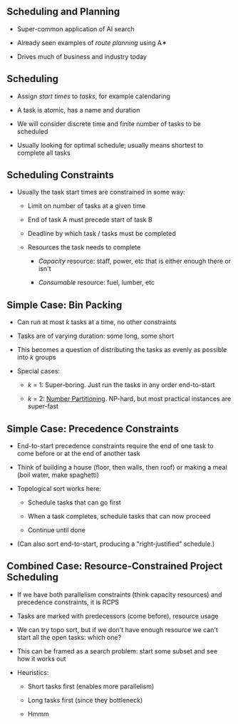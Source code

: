 ## Scheduling and Planning

* Super-common application of AI search

* Already seen examples of *route planning* using A✶

* Drives much of business and industry today

## Scheduling

* Assign *start times* to *tasks*, for example calendaring

* A task is atomic, has a name and duration

* We will consider discrete time and finite number of tasks
  to be scheduled

* Usually looking for optimal schedule; usually means
  shortest to complete all tasks

## Scheduling Constraints

* Usually the task start times are constrained in some way:

    * Limit on number of tasks at a given time

    * End of task A must precede start of task B

    * Deadline by which task / tasks must be completed

    * Resources the task needs to complete

        * *Capacity* resource: staff, power, etc that is
          either enough there or isn't

        * *Consumable* resource: fuel, lumber, etc

## Simple Case: Bin Packing

* Can run at most *k* tasks at a time, no other constraints

* Tasks are of varying duration: some long, some short

* This becomes a question of distributing the tasks as evenly
  as possible into *k* groups

* Special cases:

    * *k* = 1: Super-boring. Just run the tasks in any order
      end-to-start

    * *k* = 2:
      [Number Partitioning](https://en.wikipedia.org/wiki/Partition_problem).
      NP-hard, but most practical instances are super-fast

## Simple Case: Precedence Constraints

* End-to-start precedence constraints require the end of one task to come
  before or at the end of another task

* Think of building a house (floor, then walls, then roof)
  or making a meal (boil water, make spaghetti)

* Topological sort works here:

    * Schedule tasks that can go first

    * When a task completes, schedule tasks that can now proceed

    * Continue until done

* (Can also sort end-to-start, producing a "right-justified"
  schedule.)

## Combined Case: Resource-Constrained Project Scheduling

* If we have both parallelism constraints (think capacity
  resources) and precedence constraints, it is RCPS

* Tasks are marked with predecessors (come before), resource
  usage

* We can try topo sort, but if we don't have enough resource
  we can't start all the open tasks: which one?

* This can be framed as a search problem: start some subset
  and see how it works out

* Heuristics:

    * Short tasks first (enables more parallelism)

    * Long tasks first (since they bottleneck)

    * Hmmm

